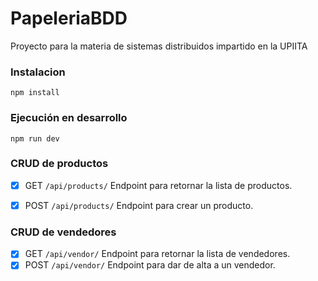 # PapeleriaBDD
Proyecto para la materia de sistemas distribuidos impartido en la UPIITA

### Instalacion
```
npm install
```
### Ejecución en desarrollo
```
npm run dev
```

### CRUD de productos
- [X] GET `/api/products/` Endpoint para retornar la lista de productos.
- [X] POST `/api/products/` Endpoint para crear un producto.


### CRUD de vendedores
- [X] GET `/api/vendor/` Endpoint para retornar la lista de vendedores.
- [X] POST `/api/vendor/` Endpoint para dar de alta a un vendedor.
